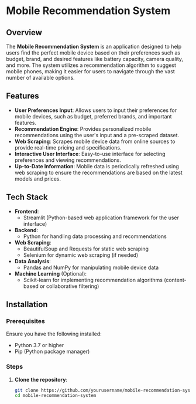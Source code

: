 # Mobile Recommendation System

## Overview

The **Mobile Recommendation System** is an application designed to help users find the perfect mobile device based on their preferences such as budget, brand, and desired features like battery capacity, camera quality, and more. The system utilizes a recommendation algorithm to suggest mobile phones, making it easier for users to navigate through the vast number of available options.

## Features

- **User Preferences Input**: Allows users to input their preferences for mobile devices, such as budget, preferred brands, and important features.
- **Recommendation Engine**: Provides personalized mobile recommendations using the user's input and a pre-scraped dataset.
- **Web Scraping**: Scrapes mobile device data from online sources to provide real-time pricing and specifications.
- **Interactive User Interface**: Easy-to-use interface for selecting preferences and viewing recommendations.
- **Up-to-Date Information**: Mobile data is periodically refreshed using web scraping to ensure the recommendations are based on the latest models and prices.

## Tech Stack

- **Frontend**: 
  - Streamlit (Python-based web application framework for the user interface)
- **Backend**: 
  - Python for handling data processing and recommendations
- **Web Scraping**: 
  - BeautifulSoup and Requests for static web scraping
  - Selenium for dynamic web scraping (if needed)
- **Data Analysis**: 
  - Pandas and NumPy for manipulating mobile device data
- **Machine Learning** (Optional):
  - Scikit-learn for implementing recommendation algorithms (content-based or collaborative filtering)

## Installation

### Prerequisites

Ensure you have the following installed:
- Python 3.7 or higher
- Pip (Python package manager)

### Steps

1. **Clone the repository**:

   ```bash
   git clone https://github.com/yourusername/mobile-recommendation-system.git
   cd mobile-recommendation-system
